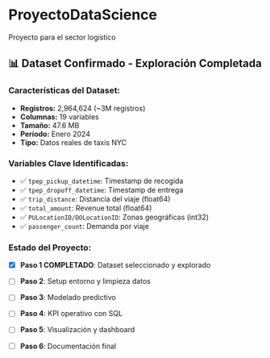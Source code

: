 # ProyectoDataScience
Proyecto para el sector logistico

## 📊 Dataset Confirmado - Exploración Completada

### Características del Dataset:
- **Registros:** 2,964,624 (~3M registros)
- **Columnas:** 19 variables
- **Tamaño:** 47.6 MB
- **Período:** Enero 2024
- **Tipo:** Datos reales de taxis NYC

### Variables Clave Identificadas:
- ✅ `tpep_pickup_datetime`: Timestamp de recogida
- ✅ `tpep_dropoff_datetime`: Timestamp de entrega
- ✅ `trip_distance`: Distancia del viaje (float64)
- ✅ `total_amount`: Revenue total (float64)
- ✅ `PULocationID/DOLocationID`: Zonas geográficas (int32)
- ✅ `passenger_count`: Demanda por viaje

### Estado del Proyecto:
- [x] **Paso 1 COMPLETADO**: Dataset seleccionado y explorado
- [ ] **Paso 2**: Setup entorno y limpieza datos
- [ ] **Paso 3**: Modelado predictivo  
- [ ] **Paso 4**: KPI operativo con SQL
- [ ] **Paso 5**: Visualización y dashboard
- [ ] **Paso 6**: Documentación final


